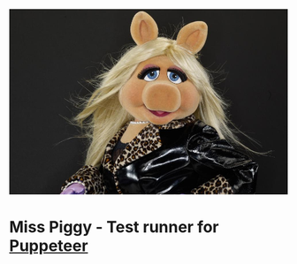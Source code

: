 <div align="center"><img src="./miss-piggy.jpeg" /></div>

# Miss Piggy - Test runner for [Puppeteer](https://pptr.dev/)
